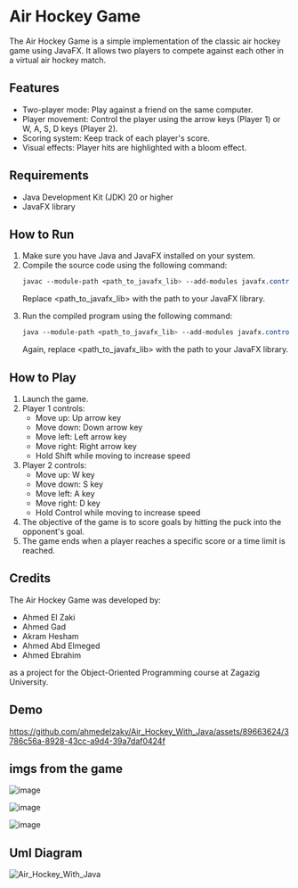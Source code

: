 # Air Hockey Game

The Air Hockey Game is a simple implementation of the classic air hockey game using JavaFX. It allows two players to compete against each other in a virtual air hockey match.

## Features

<ul>
<li>Two-player mode: Play against a friend on the same computer.
<li>Player movement: Control the player using the arrow keys (Player 1) or W, A, S, D keys (Player 2).
<li>Scoring system: Keep track of each player's score.
<li>Visual effects: Player hits are highlighted with a bloom effect.
</ul>

## Requirements

<ul>
<li>Java Development Kit (JDK) 20 or higher
<li>JavaFX library
</ul>

## How to Run

<ol>

<li>Make sure you have Java and JavaFX installed on your system.
<li>Compile the source code using the following command:

```css
javac --module-path <path_to_javafx_lib> --add-modules javafx.controls,javafx.fxml Main.java
```

Replace <path_to_javafx_lib> with the path to your JavaFX library.

<li>Run the compiled program using the following command:

```css
java --module-path <path_to_javafx_lib> --add-modules javafx.controls,javafx.fxml Main
```

Again, replace <path_to_javafx_lib> with the path to your JavaFX library.

</ol>

## How to Play

<ol>
<li>Launch the game.
<li>Player 1 controls:
<ul>
<li>Move up: Up arrow key
<li>Move down: Down arrow key
<li>Move left: Left arrow key
<li>Move right: Right arrow key
<li>Hold Shift while moving to increase speed
</ul>

<li>Player 2 controls:
<ul>
<li>Move up: W key
<li>Move down: S key
<li>Move left: A key
<li>Move right: D key
<li>Hold Control while moving to increase speed
</ul>

<li>The objective of the game is to score goals by hitting the puck into the opponent's goal.
<li>The game ends when a player reaches a specific score or a time limit is reached.
</ol>

## Credits

The Air Hockey Game was developed by:

<ul>
<li> Ahmed El Zaki 
<li> Ahmed Gad 
<li> Akram Hesham 
<li> Ahmed Abd Elmeged  
<li> Ahmed Ebrahim 
</ul>

as a project for the Object-Oriented Programming course at Zagazig University.
  
## Demo
  

https://github.com/ahmedelzaky/Air_Hockey_With_Java/assets/89663624/3786c56a-8928-43cc-a9d4-39a7daf0424f


## imgs from the game

![image](https://github.com/ahmedelzaky/Air_Hockey_With_Java/assets/89663624/a7d3f172-7d0f-4f54-9695-d89eaf5bef85)

![image](https://github.com/ahmedelzaky/Air_Hockey_With_Java/assets/89663624/6f42fd5a-bd5e-445f-bc66-cbd3e74e4634)

![image](https://github.com/ahmedelzaky/Air_Hockey_With_Java/assets/89663624/fb2951cf-314f-4c76-abce-3b943cdc8339)
  
  ## Uml Diagram
  
  ![Air_Hockey_With_Java](https://github.com/ahmedelzaky/Air_Hockey_With_Java/assets/89663624/e10b241e-32af-4f92-a51f-224f37001738)


